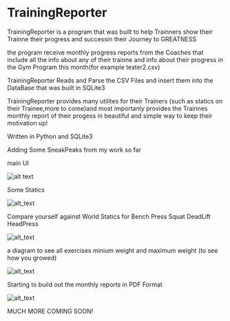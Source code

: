 # TrainingReporter

TrainingReporter is a program that was built to help Trainners show their Trainne their progress and successin their Journey to GREATNESS


the program receive monthly progress reports from the Coaches that include all the info about any of their trainne and info about their progress in the Gym Program this month(for example tester2.csv)

TrainingReporter Reads and Parse the CSV Files and insert them into the DataBase that was built in SQLite3

TrainingReporter provides many utilites for their Trainers (such as statics on their Trainee,more to come)and most importanly provides the Trainnes monthly report of their progess in beautiful and simple way to keep their motivation up!

Written in Python and SQLite3

Adding Some SneakPeaks from my work so far 

main UI

![alt text](https://i.imgur.com/ZCpGeQ9.png)

Some Statics

![alt_text](https://i.imgur.com/xx5420T.png)

Compare yourself against World Statics for Bench Press Squat DeadLift HeadPress

![alt_text](https://i.imgur.com/sGyYnh8.png)

a diagram to see all exercises minium weight and maximum weight (to see how you growed)

![alt_text](https://i.imgur.com/ca6muMa.png)

Starting to build out the monthly reports in PDF Format

![alt_text](https://i.imgur.com/4cole6z.png)


MUCH MORE COMING SOON!
